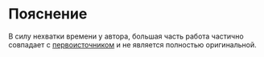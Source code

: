 # Пояснение

В силу нехватки времени у автора, большая часть работа частично совпадает с [первоисточником](https://github.com/RomanVassilchenko/ITMO-My-Projects/tree/main/Year-1/Discrete%20math%2C%20%D0%94%D0%B8%D1%81%D0%BA%D1%80%D0%B5%D1%82%D0%BD%D0%B0%D1%8F%20%D0%BC%D0%B0%D1%82%D0%B5%D0%BC%D0%B0%D1%82%D0%B8%D0%BA%D0%B0) и не является полностью оригинальной.

